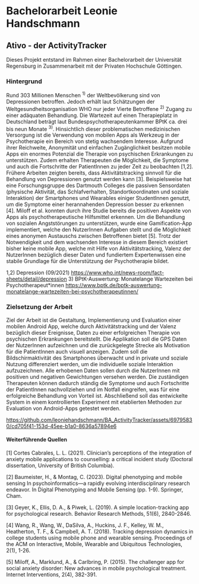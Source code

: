 # Bachelorarbeit Leonie Handschmann
## Ativo - der ActivityTracker
Dieses Projekt entstand im Rahmen einer Bachelorarbeit der Universität Regensburg in Zusammenarbeit mit der Privaten Hochschule Göttingen. 

### Hintergrund
Rund 303 Millionen Menschen <sup>1)</sup> der Weltbevölkerung sind von Depressionen betroffen. Jedoch erhält laut Schätzungen der Weltgesundheitsorganisation WHO nur jeder Vierte Betroffene <sup>2)</sup> Zugang zu einer adäquaten Behandlung. Die Wartezeit auf einen Therapieplatz in Deutschland beträgt laut Bundespsychotherapeutenkammer BPtK ca. drei bis neun Monate <sup>3)</sup>. Hinsichtlich dieser problematischen medizinischen Versorgung ist die Verwendung von mobilen Apps als Werkzeug in der Psychotherapie ein Bereich von stetig wachsendem Interesse. Aufgrund ihrer Reichweite, Anonymität und einfachen Zugänglichkeit besitzen mobile Apps ein enormes Potenzial die Therapie von psychischen Erkrankungen zu unterstützen. Zudem erhalten Therapeuten die Möglichkeit, die Symptome und auch die Fortschritte der PatientInnen zu jeder Zeit zu beobachten [1,2]. Frühere Arbeiten zeigten bereits, dass Aktivitätstracking sinnvoll für die Behandlung von Depressionen genutzt werden kann [3]. Beispielsweise hat eine Forschungsgruppe des Dartmouth Colleges die passiven Sensordaten (physische Aktivität, das Schlafverhalten, Standortkoordinaten und soziale Interaktion) der Smartphones und Wearables einiger StudentInnen genutzt, um die Symptome einer herannahenden Depression besser zu erkennen [4]. Miloff et al. konnten durch ihre Studie bereits die positiven Aspekte von Apps als psychotherapeutische Hilfsmittel erkennen. Um die Behandlung von sozialen Angststörungen zu unterstützen, wurde eine Gamification-App implementiert, welche den NutzerInnen Aufgaben stellt und die Möglichkeit eines anonymen Austauschs zwischen Betroffenen bietet [5]. Trotz der Notwendigkeit und dem wachsenden Interesse in diesem Bereich existiert bisher keine mobile App, welche mit Hilfe von Aktivitätstracking, Valenz der NutzerInnen bezüglich dieser Daten und fundiertem Expertenwissen eine stabile Grundlage für die Unterstützung der Psychotherapie bildet.

1,2) Depression (09/2021) https://www.who.int/news-room/fact-sheets/detail/depression
3) BPtK-Auswertung: Monatelange Wartezeiten bei Psychotherapeut*innen https://www.bptk.de/bptk-auswertung-monatelange-wartezeiten-bei-psychotherapeutinnen/

### Zielsetzung der Arbeit
Ziel der Arbeit ist die Gestaltung, Implementierung und Evaluation einer mobilen Android App, welche durch Aktivitätstracking und der Valenz bezüglich dieser Ereignisse, Daten zu einer erfolgreichen Therapie von psychischen Erkrankungen bereitstellt. Die Applikation soll die GPS Daten der NutzerInnen aufzeichnen und die zurückgelegte Strecke als Motivation für die PatientInnen auch visuell anzeigen. Zudem soll die Bildschirmaktivität des Smartphones überwacht und in private und soziale Nutzung differenziert werden, um die individuelle soziale Interaktion aufzuzeichnen. Alle erhobenen Daten sollen durch die NutzerInnen mit positiven und negativen Gewichtungen versehen werden. Die zuständigen Therapeuten können dadurch ständig die Symptome und auch Fortschritte der PatientInnen nachvollziehen und im Notfall eingreifen, was für eine erfolgreiche Behandlung von Vorteil ist. Abschließend soll das entwickelte System in einem kontrollierten Experiment mit etablierten Methoden zur Evaluation von Android-Apps getestet werden.

https://github.com/leoniehandschmann/BA_ActivityTracker/assets/69795830/cd705f41-153d-45ee-b1a0-8636a57894e6

#### Weiterführende Quellen

[1] Cortes Cabrales, L. L. (2021). Clinician’s perceptions of the integration of anxiety mobile applications to counselling: a critical incident study (Doctoral dissertation, University of British Columbia).

[2] Baumeister, H., & Montag, C. (2023). Digital phenotyping and mobile sensing In psychoinformatics—a rapidly evolving interdisciplinary research endeavor. In Digital Phenotyping and Mobile Sensing (pp. 1-9). Springer, Cham.

[3] Geyer, K., Ellis, D. A., & Piwek, L. (2019). A simple location-tracking app for psychological research. Behavior Research Methods, 51(6), 2840-2846.

[4] Wang, R., Wang, W., DaSilva, A., Huckins, J. F., Kelley, W. M., Heatherton, T. F., & Campbell, A. T. (2018). Tracking depression dynamics in college students using mobile phone and wearable sensing. Proceedings of the ACM on Interactive, Mobile, Wearable and Ubiquitous Technologies, 2(1), 1-26.

[5] Miloff, A., Marklund, A., & Carlbring, P. (2015). The challenger app for social anxiety disorder: New advances in mobile psychological treatment. Internet Interventions, 2(4), 382-391.

